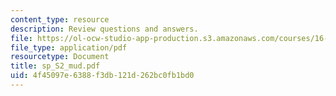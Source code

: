 ```yaml
---
content_type: resource
description: Review questions and answers.
file: https://ol-ocw-studio-app-production.s3.amazonaws.com/courses/16-01-unified-engineering-i-ii-iii-iv-fall-2005-spring-2006/4f45097e6388f3db121d262bc0fb1bd0_sp_S2_mud.pdf
file_type: application/pdf
resourcetype: Document
title: sp_S2_mud.pdf
uid: 4f45097e-6388-f3db-121d-262bc0fb1bd0
---
```

